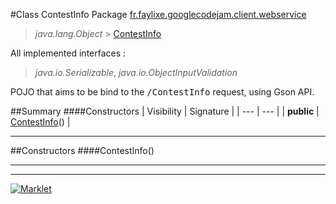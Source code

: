 #Class ContestInfo
Package [fr.faylixe.googlecodejam.client.webservice](README.md)<br>

> *java.lang.Object* > [ContestInfo](ContestInfo.md)

All implemented interfaces :
> *java.io.Serializable*, *java.io.ObjectInputValidation*

POJO that aims to be bind to the <tt>/ContestInfo</tt>
 request, using Gson API.

##Summary
####Constructors
| Visibility | Signature |
| --- | --- |
| **public** | [ContestInfo](#contestinfo)() |

---


##Constructors
####ContestInfo()
> 


---

---

[![Marklet](https://img.shields.io/badge/Generated%20by-Marklet-green.svg)](https://github.com/Faylixe/marklet)